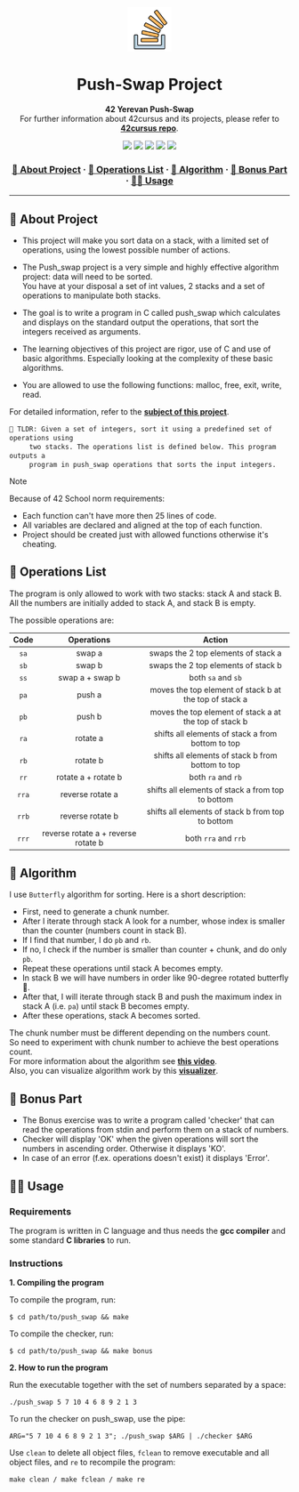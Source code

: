 <a name="readme-top"></a>
<div align="center">
  <!-- Logo -->
  <a href="https://github.com/dpetrosy/42-Push-Swap">
  <img src="README_files/logo.png" alt="Logo" width="80" height="80">
  </a>

  <!-- Project Name -->
  <h1>Push-Swap Project</h1>

  <!-- Short Description -->
  <p align="center">
	  <b>42 Yerevan Push-Swap</b><br>
	  For further information about 42cursus and its projects, please refer to <a href="https://github.com/dpetrosy/42cursus"><b>42cursus repo</b></a>.
  </p>

  <!-- Badges -->
  <p>
    <img src="https://img.shields.io/badge/score-125%20%2F%20100-success?style=for-the-badge" />
    <img src="https://img.shields.io/github/repo-size/dpetrosy/42-Push-Swap?style=for-the-badge&logo=github">
    <img src="https://img.shields.io/github/languages/count/dpetrosy/42-Push-Swap?style=for-the-badge&logo=" />
    <img src="https://img.shields.io/github/languages/top/dpetrosy/42-Push-Swap?style=for-the-badge" />
    <img src="https://img.shields.io/github/last-commit/dpetrosy/42-Push-Swap?style=for-the-badge" />
  </p>

  <h3>
      <a href="#-about-project">📜 About Project</a>
    <span> · </span>
      <a href="#-operations-list">📑 Operations List</a>
    <span> · </span>
	  <a href="#-algorithm">🧮 Algorithm</a>
    <span> · </span>
	  <a href="#-bonus-part">🌟 Bonus Part</a>
    <span> · </span>
      <a href="#-usage">👨‍💻 Usage</a>
  </h3>
</div>

---

## 📜 About Project

* This project will make you sort data on a stack, with a limited set of operations, using the lowest possible number of actions.

* The Push_swap project is a very simple and highly effective algorithm project: data will need to be sorted.  
You have at your disposal a set of int values, 2 stacks and a set of operations to manipulate both stacks.  

* The goal is to write a program in C called push_swap which calculates and displays on the standard output the operations, that sort the integers received as arguments.

* The learning objectives of this project are rigor, use of C and use of basic algorithms. Especially looking at the complexity of these basic algorithms.

* You are allowed to use the following functions: malloc, free, exit, write, read.

For detailed information, refer to the [**subject of this project**](README_files/push_swap_subject.pdf).

	🚀 TLDR: Given a set of integers, sort it using a predefined set of operations using 
 		 two stacks. The operations list is defined below. This program outputs a 
   		 program in push_swap operations that sorts the input integers.

> [!NOTE]  
> Because of 42 School norm requirements:
> * Each function can't have more then 25 lines of code.
> * All variables are declared and aligned at the top of each function.
> * Project should be created just with allowed functions otherwise it's cheating.

## 📑 Operations List

The program is only allowed to work with two stacks: stack A and stack B. \
All the numbers are initially added to stack A, and stack B is empty.

The possible operations are:

| Code  | Operations                          | Action                                                 |
|:-----:|:-----------------------------------:|:------------------------------------------------------:|
| `sa`  | swap a                              | swaps the 2 top elements of stack a                    |
| `sb`  | swap b                              | swaps the 2 top elements of stack b                    |
| `ss`  | swap a + swap b                     | both `sa` and `sb`                                     |
| `pa`  | push a                              | moves the top element of stack b at the top of stack a |
| `pb`  | push b                              | moves the top element of stack a at the top of stack b |
| `ra`  | rotate a                            | shifts all elements of stack a from bottom to top      |
| `rb`  | rotate b                            | shifts all elements of stack b from bottom to top      |
| `rr`  | rotate a + rotate b                 | both `ra` and `rb`                                     |
| `rra` | reverse rotate a                    | shifts all elements of stack a from top to bottom      |
| `rrb` | reverse rotate b                    | shifts all elements of stack b from top to bottom      |
| `rrr` | reverse rotate a + reverse rotate b | both `rra` and `rrb`                                   |

## 🧮 Algorithm

I use `Butterfly` algorithm for sorting. Here is a short description:

* First, need to generate a chunk number.
* After I iterate through stack A look for a number, whose index is smaller than the counter (numbers count in stack B).
* If I find that number, I do `pb` and `rb`.
* If no, I check if the number is smaller than counter + chunk, and do only `pb`.
* Repeat these operations until stack A becomes empty.
* In stack B we will have numbers in order like 90-degree rotated butterfly 🦋.
* After that, I will iterate through stack B and push the maximum index in stack A (i.e. `pa`) until stack B becomes empty.
* After these operations, stack A becomes sorted.

The chunk number must be different depending on the numbers count. \
So need to experiment with chunk number to achieve the best operations count. \
For more information about the algorithm see <a href="https://www.youtube.com/watch?v=GA9aKzl86nA&ab_channel=Edu_events_mow"><b>this video</b></a>. \
Also, you can visualize algorithm work by this <a href="https://push-swap-visualizer.vercel.app/"><b>visualizer</b></a>.

## 🌟 Bonus Part
* The Bonus exercise was to write a program called 'checker' that can read the operations from stdin and perform them on a stack of numbers.
* Checker will display 'OK' when the given operations will sort the numbers in ascending order. Otherwise it displays 'KO'.
* In case of an error (f.ex. operations doesn't exist) it displays 'Error'.

## 👨‍💻 Usage
### Requirements

The program is written in C language and thus needs the **gcc compiler** and some standard **C libraries** to run.

### Instructions

**1. Compiling the program**

To compile the program, run:

```shell
$ cd path/to/push_swap && make
```

To compile the checker, run:

```shell
$ cd path/to/push_swap && make bonus
```

**2. How to run the program**

Run the executable together with the set of numbers separated by a space:
```shell
./push_swap 5 7 10 4 6 8 9 2 1 3
```

To run the checker on push_swap, use the pipe:
```shell
ARG="5 7 10 4 6 8 9 2 1 3"; ./push_swap $ARG | ./checker $ARG
```

Use `clean` to delete all object files, `fclean` to remove executable and all object files, and `re` to recompile the program:
```shell
make clean / make fclean / make re
```
